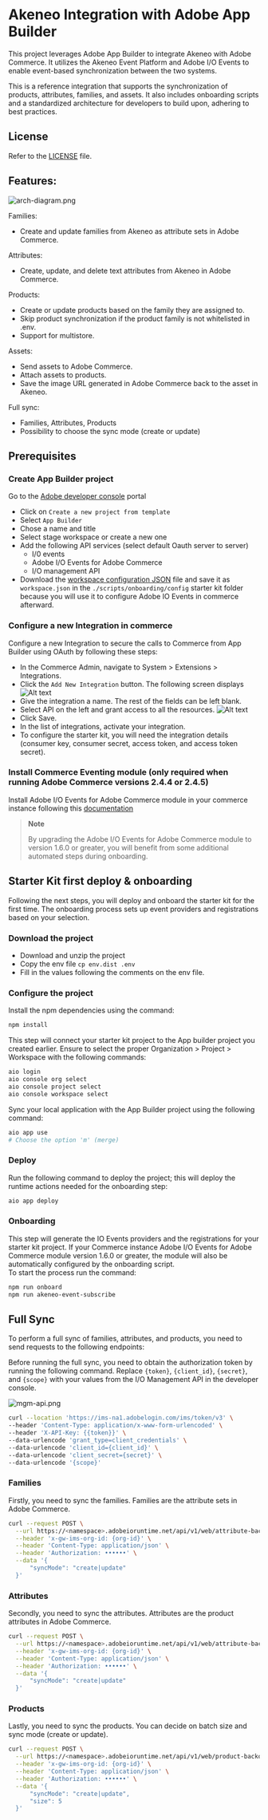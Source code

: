 # Akeneo Integration with Adobe App Builder
This project leverages Adobe App Builder to integrate Akeneo with Adobe Commerce. It utilizes the Akeneo Event Platform and Adobe I/O Events to enable event-based synchronization between the two systems.

This is a reference integration that supports the synchronization of products, attributes, families, and assets. It also includes onboarding scripts and a standardized architecture for developers to build upon, adhering to best practices.

## License
Refer to the [LICENSE](LICENSE.txt) file.

## Features:
![arch-diagram.png](docs/arch-diagram-1.png)

Families:
- Create and update families from Akeneo as attribute sets in Adobe Commerce.

Attributes:
- Create, update, and delete text attributes from Akeneo in Adobe Commerce.

Products:
- Create or update products based on the family they are assigned to.
- Skip product synchronization if the product family is not whitelisted in .env.
- Support for multistore.

Assets:
- Send assets to Adobe Commerce.
- Attach assets to products.
- Save the image URL generated in Adobe Commerce back to the asset in Akeneo.

Full sync:
- Families, Attributes, Products
- Possibility to choose the sync mode (create or update)

## Prerequisites

### Create App Builder project
Go to the [Adobe developer console](https://developer.adobe.com/console) portal
- Click on `Create a new project from template`
- Select `App Builder`
- Chose a name and title
- Select stage workspace or create a new one
- Add the following API services (select default Oauth server to server)
  - I/0 events
  - Adobe I/O Events for Adobe Commerce
  - I/O management API
- Download the [workspace configuration JSON](https://developer.adobe.com/commerce/extensibility/events/project-setup/#download-the-workspace-configuration-file) file and save it as `workspace.json` in the `./scripts/onboarding/config` starter kit folder because you will use it to configure Adobe IO Events in commerce afterward.

### Configure a new Integration in commerce
Configure a new Integration to secure the calls to Commerce from App Builder using OAuth by following these steps:
- In the Commerce Admin, navigate to System > Extensions > Integrations.
- Click the `Add New Integration` button. The following screen displays
  ![Alt text](docs/new-integration.png "New Integration")
- Give the integration a name. The rest of the fields can be left blank.
- Select API on the left and grant access to all the resources.
  ![Alt text](docs/integration-all-apis-access.png "New Integration")
- Click Save.
- In the list of integrations, activate your integration.
- To configure the starter kit, you will need the integration details (consumer key, consumer secret, access token, and access token secret).

### Install Commerce Eventing module (only required when running Adobe Commerce versions 2.4.4 or 2.4.5)
Install Adobe I/O Events for Adobe Commerce module in your commerce instance following this [documentation](https://developer.adobe.com/commerce/extensibility/events/installation/)

> **Note**
>
> By upgrading the Adobe I/O Events for Adobe Commerce module to version 1.6.0 or greater, you will benefit from some additional automated steps during onboarding.

## Starter Kit first deploy & onboarding
Following the next steps, you will deploy and onboard the starter kit for the first time. The onboarding process sets up event providers and registrations based on your selection.

### Download the project
- Download and unzip the project
- Copy the env file `cp env.dist .env`
- Fill in the values following the comments on the env file.

### Configure the project
Install the npm dependencies using the command:
```bash
npm install
```

This step will connect your starter kit project to the App builder project you created earlier.
Ensure to select the proper Organization > Project > Workspace with the following commands:
```bash
aio login
aio console org select
aio console project select
aio console workspace select
```

Sync your local application with the App Builder project using the following command:
```bash
aio app use
# Choose the option 'm' (merge) 
```

### Deploy
Run the following command to deploy the project; this will deploy the runtime actions needed for the onboarding step:
```bash
aio app deploy
```
### Onboarding
This step will generate the IO Events providers and the registrations for your starter kit project.
If your Commerce instance Adobe I/O Events for Adobe Commerce module version 1.6.0 or greater, the module will also be automatically configured by the onboarding script.  
To start the process run the command:
```bash
npm run onboard
npm run akeneo-event-subscribe
```

## Full Sync
To perform a full sync of families, attributes, and products, you need to send requests to the following endpoints:

Before running the full sync, you need to obtain the authorization token by running the following command. 
Replace `{token}`, `{client_id}`, `{secret}`, and `{scope}` with your values from the I/O Management API in the developer console.

![mgm-api.png](docs/mgm-api.png)

```bash
curl --location 'https://ims-na1.adobelogin.com/ims/token/v3' \
--header 'Content-Type: application/x-www-form-urlencoded' \
--header 'X-API-Key: {{token}}' \
--data-urlencode 'grant_type=client_credentials' \
--data-urlencode 'client_id={client_id}' \
--data-urlencode 'client_secret={secret}' \
--data-urlencode '{scope}'
```

### Families
Firstly, you need to sync the families. Families are the attribute sets in Adobe Commerce.

```bash
curl --request POST \
  --url https://<namespace>.adobeioruntime.net/api/v1/web/attribute-backoffice/family-sync \
  --header 'x-gw-ims-org-id: {org-id}' \
  --header 'Content-Type: application/json' \
  --header 'Authorization: ••••••' \
  --data '{
      "syncMode": "create|update"
  }'
```

### Attributes
Secondly, you need to sync the attributes. Attributes are the product attributes in Adobe Commerce.

```bash
curl --request POST \
  --url https://<namespace>.adobeioruntime.net/api/v1/web/attribute-backoffice/attribute-sync \
  --header 'x-gw-ims-org-id: {org-id}' \
  --header 'Content-Type: application/json' \
  --header 'Authorization: ••••••' \
  --data '{
      "syncMode": "create|update"
  }'
```

### Products
Lastly, you need to sync the products. You can decide on batch size and sync mode (create or update).

```bash
curl --request POST \
  --url https://<namespace>.adobeioruntime.net/api/v1/web/product-backoffice/product-sync \
  --header 'x-gw-ims-org-id: {org-id}' \
  --header 'Content-Type: application/json' \
  --header 'Authorization: ••••••' \
  --data '{
      "syncMode": "create|update",
      "size": 5
  }'
```
